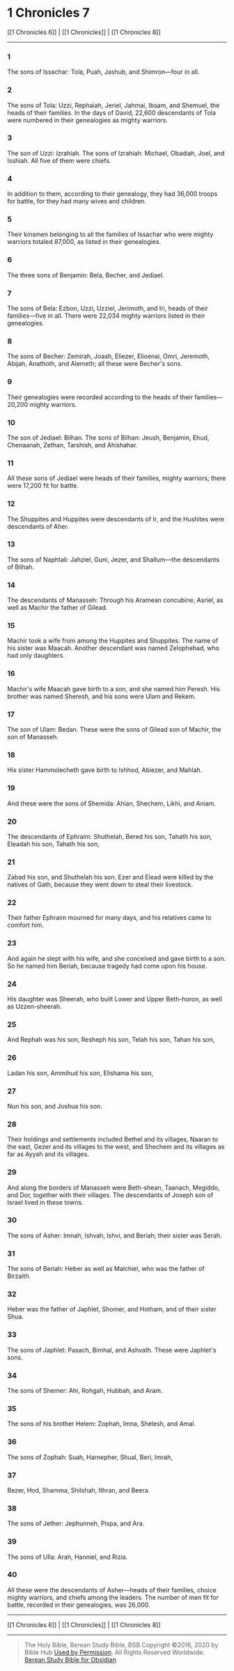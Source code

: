# 1 Chronicles 7

[[1 Chronicles 6]] | [[1 Chronicles]] | [[1 Chronicles 8]]

---

### 1
The sons of Issachar: Tola, Puah, Jashub, and Shimron—four in all.

### 2
The sons of Tola: Uzzi, Rephaiah, Jeriel, Jahmai, Ibsam, and Shemuel, the heads of their families. In the days of David, 22,600 descendants of Tola were numbered in their genealogies as mighty warriors.

### 3
The son of Uzzi: Izrahiah. The sons of Izrahiah: Michael, Obadiah, Joel, and Isshiah. All five of them were chiefs.

### 4
In addition to them, according to their genealogy, they had 36,000 troops for battle, for they had many wives and children.

### 5
Their kinsmen belonging to all the families of Issachar who were mighty warriors totaled 87,000, as listed in their genealogies.

### 6
The three sons of Benjamin: Bela, Becher, and Jediael.

### 7
The sons of Bela: Ezbon, Uzzi, Uzziel, Jerimoth, and Iri, heads of their families—five in all. There were 22,034 mighty warriors listed in their genealogies.

### 8
The sons of Becher: Zemirah, Joash, Eliezer, Elioenai, Omri, Jeremoth, Abijah, Anathoth, and Alemeth; all these were Becher's sons.

### 9
Their genealogies were recorded according to the heads of their families—20,200 mighty warriors.

### 10
The son of Jediael: Bilhan. The sons of Bilhan: Jeush, Benjamin, Ehud, Chenaanah, Zethan, Tarshish, and Ahishahar.

### 11
All these sons of Jediael were heads of their families, mighty warriors; there were 17,200 fit for battle.

### 12
The Shuppites and Huppites were descendants of Ir, and the Hushites were descendants of Aher.

### 13
The sons of Naphtali: Jahziel, Guni, Jezer, and Shallum—the descendants of Bilhah.

### 14
The descendants of Manasseh: Through his Aramean concubine, Asriel, as well as Machir the father of Gilead.

### 15
Machir took a wife from among the Huppites and Shuppites. The name of his sister was Maacah. Another descendant was named Zelophehad, who had only daughters.

### 16
Machir's wife Maacah gave birth to a son, and she named him Peresh. His brother was named Sheresh, and his sons were Ulam and Rekem.

### 17
The son of Ulam: Bedan. These were the sons of Gilead son of Machir, the son of Manasseh.

### 18
His sister Hammolecheth gave birth to Ishhod, Abiezer, and Mahlah.

### 19
And these were the sons of Shemida: Ahian, Shechem, Likhi, and Aniam.

### 20
The descendants of Ephraim: Shuthelah, Bered his son, Tahath his son, Eleadah his son, Tahath his son,

### 21
Zabad his son, and Shuthelah his son. Ezer and Elead were killed by the natives of Gath, because they went down to steal their livestock.

### 22
Their father Ephraim mourned for many days, and his relatives came to comfort him.

### 23
And again he slept with his wife, and she conceived and gave birth to a son. So he named him Beriah, because tragedy had come upon his house.

### 24
His daughter was Sheerah, who built Lower and Upper Beth-horon, as well as Uzzen-sheerah.

### 25
And Rephah was his son, Resheph his son, Telah his son, Tahan his son,

### 26
Ladan his son, Ammihud his son, Elishama his son,

### 27
Nun his son, and Joshua his son.

### 28
Their holdings and settlements included Bethel and its villages, Naaran to the east, Gezer and its villages to the west, and Shechem and its villages as far as Ayyah and its villages.

### 29
And along the borders of Manasseh were Beth-shean, Taanach, Megiddo, and Dor, together with their villages. The descendants of Joseph son of Israel lived in these towns.

### 30
The sons of Asher: Imnah, Ishvah, Ishvi, and Beriah; their sister was Serah.

### 31
The sons of Beriah: Heber as well as Malchiel, who was the father of Birzaith.

### 32
Heber was the father of Japhlet, Shomer, and Hotham, and of their sister Shua.

### 33
The sons of Japhlet: Pasach, Bimhal, and Ashvath. These were Japhlet's sons.

### 34
The sons of Shemer: Ahi, Rohgah, Hubbah, and Aram.

### 35
The sons of his brother Helem: Zophah, Imna, Shelesh, and Amal.

### 36
The sons of Zophah: Suah, Harnepher, Shual, Beri, Imrah,

### 37
Bezer, Hod, Shamma, Shilshah, Ithran, and Beera.

### 38
The sons of Jether: Jephunneh, Pispa, and Ara.

### 39
The sons of Ulla: Arah, Hanniel, and Rizia.

### 40
All these were the descendants of Asher—heads of their families, choice mighty warriors, and chiefs among the leaders. The number of men fit for battle, recorded in their genealogies, was 26,000.

---

[[1 Chronicles 6]] | [[1 Chronicles]] | [[1 Chronicles 8]]

---

> The Holy Bible, Berean Study Bible, BSB
> Copyright &copy;2016, 2020 by Bible Hub
> [Used by Permission](https://berean.bible/terms.htm). All Rights Reserved Worldwide.
> [Berean Study Bible for Obsidian](https://github.com/gapmiss/berean-study-bible-for-obsidian)

